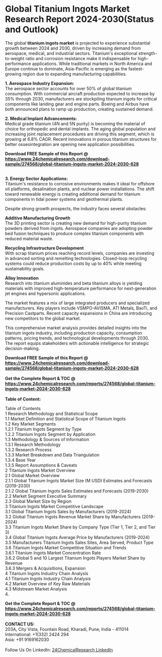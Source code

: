 <h1>Global Titanium Ingots Market Research Report 2024-2030(Status and Outlook)</h1><p>The global <strong>titanium ingots market</strong> is projected to experience substantial growth between 2024 and 2030, driven by increasing demand from aerospace, medical, and industrial sectors. Titanium's exceptional strength-to-weight ratio and corrosion resistance make it indispensable for high-performance applications. While traditional markets in North America and Europe continue to dominate, Asia-Pacific is emerging as the fastest-growing region due to expanding manufacturing capabilities.</p><p><strong>1. Aerospace Industry Expansion:</strong><br>
The aerospace sector accounts for over 50% of global titanium consumption. With commercial aircraft production expected to increase by 35% through 2030, manufacturers are stockpiling titanium ingots for critical components like landing gear and engine parts. Boeing and Airbus have both announced plans to ramp up production, creating sustained demand.</p><p><strong>2. Medical Implant Advancements:</strong><br>
Medical grade titanium (4N and 5N purity) is becoming the material of choice for orthopedic and dental implants. The aging global population and increasing joint replacement procedures are driving this segment, which is growing at 6.8% CAGR. Recent innovations in porous titanium structures for better osseointegration are opening new application possibilities.</p><div><b>Download FREE Sample of this Report @ 
            <a href="https://www.24chemicalresearch.com/download-sample/274568/global-titanium-ingots-market-2024-2030-628">
            https://www.24chemicalresearch.com/download-sample/274568/global-titanium-ingots-market-2024-2030-628</a></b></div><br><p><strong>3. Energy Sector Applications:</strong><br>
Titanium's resistance to corrosive environments makes it ideal for offshore oil platforms, desalination plants, and nuclear power installations. The shift toward renewable energy is creating additional demand for titanium components in tidal power systems and geothermal plants.</p><p>Despite strong growth prospects, the industry faces several obstacles:</p><p><strong>Additive Manufacturing Growth</strong><br>
The 3D printing sector is creating new demand for high-purity titanium powders derived from ingots. Aerospace companies are adopting powder bed fusion techniques to produce complex titanium components with reduced material waste.</p><p><strong>Recycling Infrastructure Development</strong><br>
With scrap titanium prices reaching record levels, companies are investing in advanced sorting and remelting technologies. Closed-loop recycling systems could reduce production costs by up to 40% while meeting sustainability goals.</p><p><strong>Alloy Innovation</strong><br>
Research into titanium aluminides and beta titanium alloys is yielding materials with improved high-temperature performance for next-generation jet engines and hypersonic applications.</p><p>The market features a mix of large integrated producers and specialized manufacturers. Key players include VSMPO-AVISMA, ATI Metals, BaoTi, and Precision Castparts. Recent capacity expansions in China are introducing new competitors to the global market.</p><p>This comprehensive market analysis provides detailed insights into the titanium ingots industry, including production capacity, consumption patterns, pricing trends, and technological developments through 2030. The report equips stakeholders with actionable intelligence for strategic decision-making.</p><div><b>Download FREE Sample of this Report @ 
            <a href="https://www.24chemicalresearch.com/download-sample/274568/global-titanium-ingots-market-2024-2030-628">
            https://www.24chemicalresearch.com/download-sample/274568/global-titanium-ingots-market-2024-2030-628</a></b></div><br><div><b>Get the Complete Report & TOC @ 
            <a href="https://www.24chemicalresearch.com/reports/274568/global-titanium-ingots-market-2024-2030-628">
            https://www.24chemicalresearch.com/reports/274568/global-titanium-ingots-market-2024-2030-628</a></b></div><br>
            <b>Table of Content:</b><p>Table of Contents<br />
1 Research Methodology and Statistical Scope<br />
1.1 Market Definition and Statistical Scope of Titanium Ingots<br />
1.2 Key Market Segments<br />
1.2.1 Titanium Ingots Segment by Type<br />
1.2.2 Titanium Ingots Segment by Application<br />
1.3 Methodology & Sources of Information<br />
1.3.1 Research Methodology<br />
1.3.2 Research Process<br />
1.3.3 Market Breakdown and Data Triangulation<br />
1.3.4 Base Year<br />
1.3.5 Report Assumptions & Caveats<br />
2 Titanium Ingots Market Overview<br />
2.1 Global Market Overview<br />
2.1.1 Global Titanium Ingots Market Size (M USD) Estimates and Forecasts (2019-2030)<br />
2.1.2 Global Titanium Ingots Sales Estimates and Forecasts (2019-2030)<br />
2.2 Market Segment Executive Summary<br />
2.3 Global Market Size by Region<br />
3 Titanium Ingots Market Competitive Landscape<br />
3.1 Global Titanium Ingots Sales by Manufacturers (2019-2024)<br />
3.2 Global Titanium Ingots Revenue Market Share by Manufacturers (2019-2024)<br />
3.3 Titanium Ingots Market Share by Company Type (Tier 1, Tier 2, and Tier 3)<br />
3.4 Global Titanium Ingots Average Price by Manufacturers (2019-2024)<br />
3.5 Manufacturers Titanium Ingots Sales Sites, Area Served, Product Type<br />
3.6 Titanium Ingots Market Competitive Situation and Trends<br />
3.6.1 Titanium Ingots Market Concentration Rate<br />
3.6.2 Global 5 and 10 Largest Titanium Ingots Players Market Share by Revenue<br />
3.6.3 Mergers & Acquisitions, Expansion<br />
4 Titanium Ingots Industry Chain Analysis<br />
4.1 Titanium Ingots Industry Chain Analysis<br />
4.2 Market Overview of Key Raw Materials<br />
4.3 Midstream Market Analysis<br />
4.</p><div><b>Get the Complete Report & TOC @ 
            <a href="https://www.24chemicalresearch.com/reports/274568/global-titanium-ingots-market-2024-2030-628">
            https://www.24chemicalresearch.com/reports/274568/global-titanium-ingots-market-2024-2030-628</a></b></div><br><b>CONTACT US:</b><br>
            203A, City Vista, Fountain Road, Kharadi, Pune, India - 411014<br>
            International: +1(332) 2424 294<br>
            Asia: +91 9169162030 <br><br>
            Follow Us On LinkedIn: <a href="https://www.linkedin.com/company/24chemicalresearch/">24ChemicalResearch LinkedIn</a>